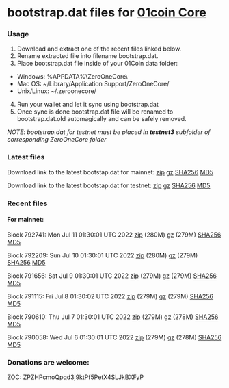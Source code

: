 # bootstrap.dat files for [01coin Core](https://01coin.io)

### Usage

1. Download and extract one of the recent files linked below.
2. Rename extracted file into filename bootstrap.dat.
3. Place bootstrap.dat file inside of your 01Coin data folder:
 - Windows: %APPDATA%\ZeroOneCore\
 - Mac OS: ~/Library/Application Support/ZeroOneCore/
 - Unix/Linux: ~/.zeroonecore/
4. Run your wallet and let it sync using bootstrap.dat
5. Once sync is done bootstrap.dat file will be renamed to bootstrap.dat.old automagically and can be safely removed.

_NOTE: bootstrap.dat for testnet must be placed in **testnet3** subfolder of corresponding ZeroOneCore folder_

### Latest files
Download link to the latest bootstap.dat for mainnet: [zip](https://files.01coin.io/mainnet/bootstrap.dat.zip) [gz](https://files.01coin.io/mainnet/bootstrap.dat.tar.gz) [SHA256](https://files.01coin.io/mainnet/sha256.txt) [MD5](https://files.01coin.io/mainnet/md5.txt)

Download link to the latest bootstap.dat for testnet: [zip](https://files.01coin.io/testnet/bootstrap.dat.zip) [gz](https://files.01coin.io/testnet/bootstrap.dat.tar.gz) [SHA256](https://files.01coin.io/testnet/sha256.txt) [MD5](https://files.01coin.io/testnet/md5.txt)

### Recent files

#### For mainnet:

Block 792741: Mon Jul 11 01:30:01 UTC 2022 [zip](https://files.01coin.io/mainnet/2022-07-11/bootstrap.dat.zip) (280M) [gz](https://files.01coin.io/mainnet/2022-07-11/bootstrap.dat.tar.gz) (279M) [SHA256](https://files.01coin.io/mainnet/2022-07-11/sha256.txt) [MD5](https://files.01coin.io/mainnet/2022-07-11/md5.txt)

Block 792209: Sun Jul 10 01:30:01 UTC 2022 [zip](https://files.01coin.io/mainnet/2022-07-10/bootstrap.dat.zip) (280M) [gz](https://files.01coin.io/mainnet/2022-07-10/bootstrap.dat.tar.gz) (279M) [SHA256](https://files.01coin.io/mainnet/2022-07-10/sha256.txt) [MD5](https://files.01coin.io/mainnet/2022-07-10/md5.txt)

Block 791656: Sat Jul  9 01:30:01 UTC 2022 [zip](https://files.01coin.io/mainnet/2022-07-09/bootstrap.dat.zip) (279M) [gz](https://files.01coin.io/mainnet/2022-07-09/bootstrap.dat.tar.gz) (279M) [SHA256](https://files.01coin.io/mainnet/2022-07-09/sha256.txt) [MD5](https://files.01coin.io/mainnet/2022-07-09/md5.txt)

Block 791115: Fri Jul  8 01:30:02 UTC 2022 [zip](https://files.01coin.io/mainnet/2022-07-08/bootstrap.dat.zip) (279M) [gz](https://files.01coin.io/mainnet/2022-07-08/bootstrap.dat.tar.gz) (279M) [SHA256](https://files.01coin.io/mainnet/2022-07-08/sha256.txt) [MD5](https://files.01coin.io/mainnet/2022-07-08/md5.txt)

Block 790610: Thu Jul  7 01:30:01 UTC 2022 [zip](https://files.01coin.io/mainnet/2022-07-07/bootstrap.dat.zip) (279M) [gz](https://files.01coin.io/mainnet/2022-07-07/bootstrap.dat.tar.gz) (278M) [SHA256](https://files.01coin.io/mainnet/2022-07-07/sha256.txt) [MD5](https://files.01coin.io/mainnet/2022-07-07/md5.txt)

Block 790058: Wed Jul  6 01:30:01 UTC 2022 [zip](https://files.01coin.io/mainnet/2022-07-06/bootstrap.dat.zip) (279M) [gz](https://files.01coin.io/mainnet/2022-07-06/bootstrap.dat.tar.gz) (278M) [SHA256](https://files.01coin.io/mainnet/2022-07-06/sha256.txt) [MD5](https://files.01coin.io/mainnet/2022-07-06/md5.txt)


### Donations are welcome:

ZOC: ZPZHPcmoQpqd3j9ktPf5PetX4SLJkBXFyP
